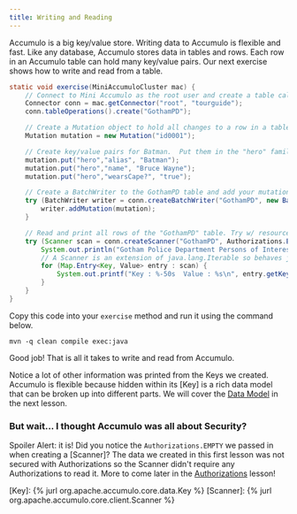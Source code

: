 ```yaml
---
title: Writing and Reading
---
```

Accumulo is a big key/value store.  Writing data to Accumulo is flexible and fast.  Like any database, Accumulo stores
data in tables and rows.  Each row in an Accumulo table can hold many key/value pairs. Our next exercise shows how to
write and read from a table.

```java
static void exercise(MiniAccumuloCluster mac) {
    // Connect to Mini Accumulo as the root user and create a table called "GothamPD".
    Connector conn = mac.getConnector("root", "tourguide");
    conn.tableOperations().create("GothamPD");

    // Create a Mutation object to hold all changes to a row in a table.  Each row has a unique row ID.
    Mutation mutation = new Mutation("id0001");

    // Create key/value pairs for Batman.  Put them in the "hero" family.
    mutation.put("hero","alias", "Batman");
    mutation.put("hero","name", "Bruce Wayne");
    mutation.put("hero","wearsCape?", "true");

    // Create a BatchWriter to the GothamPD table and add your mutation to it. Try w/ resources will close for us.
    try (BatchWriter writer = conn.createBatchWriter("GothamPD", new BatchWriterConfig())) {
        writer.addMutation(mutation);
    }

    // Read and print all rows of the "GothamPD" table. Try w/ resources will close for us.
    try (Scanner scan = conn.createScanner("GothamPD", Authorizations.EMPTY)) {
        System.out.println("Gotham Police Department Persons of Interest:");
        // A Scanner is an extension of java.lang.Iterable so behaves just like one.
        for (Map.Entry<Key, Value> entry : scan) {
            System.out.printf("Key : %-50s  Value : %s\n", entry.getKey(), entry.getValue());
        }
    }
}
```

Copy this code into your `exercise` method and run it using the command below.

```commandline
mvn -q clean compile exec:java
``` 

Good job! That is all it takes to write and read from Accumulo.

Notice a lot of other information was printed from the Keys we created. Accumulo is flexible because hidden within its 
[Key] is a rich data model that can be broken up into different parts.  We will cover the [Data Model][dmodel] in the next lesson.

### But wait... I thought Accumulo was all about Security?

Spoiler Alert: it is!  Did you notice the `Authorizations.EMPTY` we passed in when creating a [Scanner]?  The data
we created in this first lesson was not secured with Authorizations so the Scanner didn't require any Authorizations 
to read it.  More to come later in the [Authorizations][auths] lesson! 

[dmodel]: /tour/data-model
[auths]: /tour/authorizations
[Key]: {% jurl org.apache.accumulo.core.data.Key %}
[Scanner]: {% jurl org.apache.accumulo.core.client.Scanner %}

